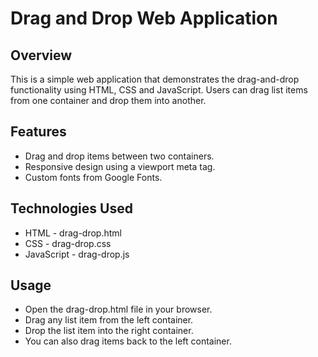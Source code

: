 # Drag and Drop Web Application
## Overview
This is a simple web application that demonstrates the drag-and-drop functionality using HTML, CSS 
and JavaScript. Users can drag list items from one container and drop them into another.

## Features
* Drag and drop items between two containers.
* Responsive design using a viewport meta tag.
* Custom fonts from Google Fonts.

## Technologies Used
* HTML - drag-drop.html
* CSS - drag-drop.css
* JavaScript - drag-drop.js

## Usage
* Open the drag-drop.html file in your browser.
* Drag any list item from the left container.
* Drop the list item into the right container.
* You can also drag items back to the left container.

